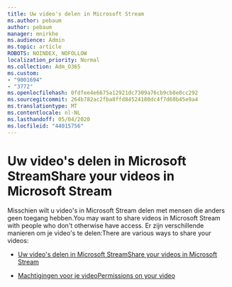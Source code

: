 ```yaml
---
title: Uw video's delen in Microsoft Stream
ms.author: pebaum
author: pebaum
manager: mnirkhe
ms.audience: Admin
ms.topic: article
ROBOTS: NOINDEX, NOFOLLOW
localization_priority: Normal
ms.collection: Adm_O365
ms.custom:
- "9001694"
- "3772"
ms.openlocfilehash: 0fdfee4e6675a12921dc7309a76cb9cb8e0cc292
ms.sourcegitcommit: 264b782ac2fba8ffd84524180dc4f7d60b45e9a4
ms.translationtype: MT
ms.contentlocale: nl-NL
ms.lasthandoff: 05/04/2020
ms.locfileid: "44015756"
---
```

# <a name="share-your-videos-in-microsoft-stream"></a><span data-ttu-id="10117-102">Uw video's delen in Microsoft Stream</span><span class="sxs-lookup"><span data-stu-id="10117-102">Share your videos in Microsoft Stream</span></span>

<span data-ttu-id="10117-103">Misschien wilt u video's in Microsoft Stream delen met mensen die anders geen toegang hebben.</span><span class="sxs-lookup"><span data-stu-id="10117-103">You may want to share videos in Microsoft Stream with people who don't otherwise have access.</span></span> <span data-ttu-id="10117-104">Er zijn verschillende manieren om je video's te delen:</span><span class="sxs-lookup"><span data-stu-id="10117-104">There are various ways to share your videos:</span></span>

- [<span data-ttu-id="10117-105">Uw video's delen in Microsoft Stream</span><span class="sxs-lookup"><span data-stu-id="10117-105">Share your videos in Microsoft Stream</span></span>](https://docs.microsoft.com/stream/portal-share-video)

- [<span data-ttu-id="10117-106">Machtigingen voor je video</span><span class="sxs-lookup"><span data-stu-id="10117-106">Permissions on your video</span></span>](https://docs.microsoft.com/stream/portal-share-video#permissions-on-your-video)
